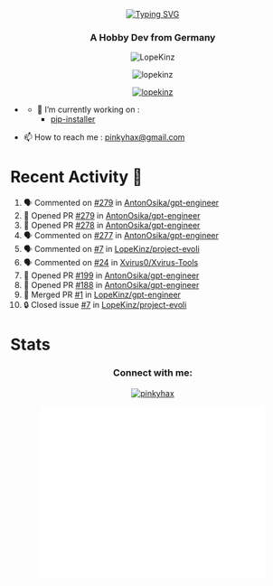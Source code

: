 <div align=center>
<a href="https://git.io/typing-svg"><img src="https://readme-typing-svg.herokuapp.com?font=Fira+Code&pause=1000&center=true&multiline=true&width=435&height=55&lines=Lopekinz;Advanced+Python+Developer" alt="Typing SVG" /></a>
</div>
<h3 align="center">A Hobby Dev from Germany</h3>

<p align="center"> <img src="https://img.shields.io/github/followers/LopeKinz?label=Follow&style=social)](https://github.com/LopeKinz" alt="LopeKinz" /> </p>
<p align="center"> <img src="https://komarev.com/ghpvc/?username=lopekinz&label=Profile%20views&color=0e75b6&style=flat" alt="lopekinz" /> </p>

<p align="center"> <a href="https://github.com/ryo-ma/github-profile-trophy"><img src="https://github-profile-trophy.vercel.app/?username=lopekinz&theme=onedark" alt="lopekinz" /></a> </p>

* - 🔭 I’m currently working on :
     * [pip-installer](https://www.github.com/LopeKinz/pip-installer)

- 📫 How to reach me : [pinkyhax@gmail.com](mailto:pinkyhax@gmail.com)

# Recent Activity 🎉
<!--START_SECTION:activity-->
1. 🗣 Commented on [#279](https://github.com/AntonOsika/gpt-engineer/issues/279) in [AntonOsika/gpt-engineer](https://github.com/AntonOsika/gpt-engineer)
2. 💪 Opened PR [#279](https://github.com/AntonOsika/gpt-engineer/pull/279) in [AntonOsika/gpt-engineer](https://github.com/AntonOsika/gpt-engineer)
3. 💪 Opened PR [#278](https://github.com/AntonOsika/gpt-engineer/pull/278) in [AntonOsika/gpt-engineer](https://github.com/AntonOsika/gpt-engineer)
4. 🗣 Commented on [#277](https://github.com/AntonOsika/gpt-engineer/issues/277) in [AntonOsika/gpt-engineer](https://github.com/AntonOsika/gpt-engineer)
5. 🗣 Commented on [#7](https://github.com/LopeKinz/project-evoli/issues/7) in [LopeKinz/project-evoli](https://github.com/LopeKinz/project-evoli)
6. 🗣 Commented on [#24](https://github.com/Xvirus0/Xvirus-Tools/issues/24) in [Xvirus0/Xvirus-Tools](https://github.com/Xvirus0/Xvirus-Tools)
7. 💪 Opened PR [#199](https://github.com/AntonOsika/gpt-engineer/pull/199) in [AntonOsika/gpt-engineer](https://github.com/AntonOsika/gpt-engineer)
8. 💪 Opened PR [#188](https://github.com/AntonOsika/gpt-engineer/pull/188) in [AntonOsika/gpt-engineer](https://github.com/AntonOsika/gpt-engineer)
9. 🎉 Merged PR [#1](https://github.com/LopeKinz/gpt-engineer/pull/1) in [LopeKinz/gpt-engineer](https://github.com/LopeKinz/gpt-engineer)
10. 🔒 Closed issue [#7](https://github.com/LopeKinz/project-evoli/issues/7) in [LopeKinz/project-evoli](https://github.com/LopeKinz/project-evoli)
<!--END_SECTION:activity-->


# Stats
<h3 align="center">Connect with me:</h3>
<p align="center">
<a href="https://instagram.com/pinkyhax" target="blank"><img align="center" src="https://raw.githubusercontent.com/rahuldkjain/github-profile-readme-generator/master/src/images/icons/Social/instagram.svg" alt="pinkyhax" height="30" width="40" /></a>
</p>

<p align=center>
  <img align="center" src="/github-metrics.svg" alt="Metrics" width="400">
</p>


